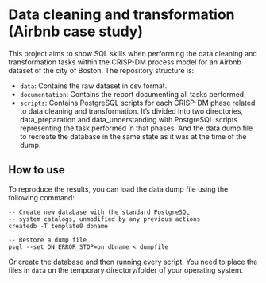 # Data cleaning and transformation (Airbnb case study)

This project aims to show SQL skills when performing the data cleaning and transformation tasks within the CRISP-DM process model for an Airbnb dataset of the city of Boston. The repository structure is:
- `data`: Contains the raw dataset in csv format.
- `documentation`: Contains the report documenting all tasks performed.
- `scripts`: Contains PostgreSQL scripts for each CRISP-DM phase related to data cleaning and transformation. It’s divided into two directories, data_preparation and data_understanding with PostgreSQL scripts representing the task performed in that phases. And the data dump file to recreate the database in the same state as it was at the time of the dump.

## How to use
To reproduce the results, you can load the data dump file using the following command:

```
-- Create new database with the standard PostgreSQL
-- system catalogs, unmodified by any previous actions
createdb -T template0 dbname

-- Restore a dump file
psql --set ON_ERROR_STOP=on dbname < dumpfile
```

Or create the database and then running every script. You need to place the files in `data` on the temporary directory/folder of your operating system.
